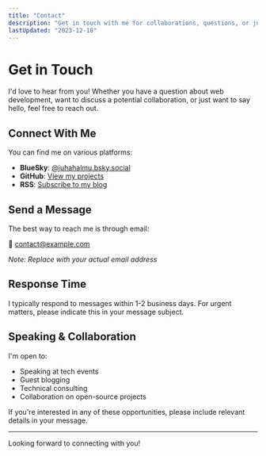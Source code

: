 ```yaml
---
title: "Contact"
description: "Get in touch with me for collaborations, questions, or just to say hello"
lastUpdated: "2023-12-18"
---
```


# Get in Touch

I'd love to hear from you! Whether you have a question about web development, want to discuss a potential collaboration, or just want to say hello, feel free to reach out.

## Connect With Me

You can find me on various platforms:

- **BlueSky**: [@juhahalmu.bsky.social](https://bsky.app)
- **GitHub**: [View my projects](https://github.com)
- **RSS**: [Subscribe to my blog](/rss.xml)

## Send a Message

The best way to reach me is through email:

📧 [contact@example.com](mailto:contact@example.com)

*Note: Replace with your actual email address*

## Response Time

I typically respond to messages within 1-2 business days. For urgent matters, please indicate this in your message subject.

## Speaking & Collaboration

I'm open to:
- Speaking at tech events
- Guest blogging
- Technical consulting
- Collaboration on open-source projects

If you're interested in any of these opportunities, please include relevant details in your message.

---

Looking forward to connecting with you!
